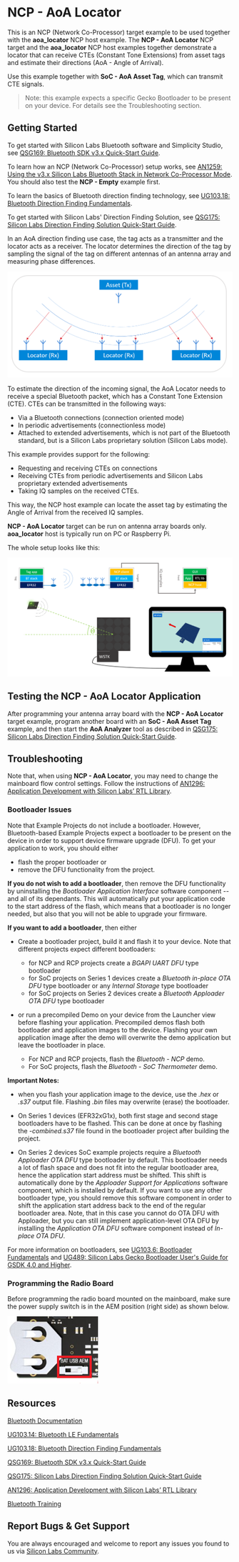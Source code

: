 # NCP - AoA Locator

This is an NCP (Network Co-Processor) target example to be used together with the **aoa_locator** NCP host example. The **NCP - AoA Locator** NCP target and the **aoa_locator** NCP host examples together demonstrate a locator that can receive CTEs  (Constant Tone Extensions) from asset tags and estimate their directions (AoA - Angle of Arrival).

Use this example together with **SoC - AoA Asset Tag**, which can transmit CTE signals.

> Note: this example expects a specific Gecko Bootloader to be present on your device. For details see the Troubleshooting section.

## Getting Started

To get started with Silicon Labs Bluetooth software and Simplicity Studio, see [QSG169: Bluetooth SDK v3.x Quick-Start Guide](https://www.silabs.com/documents/public/quick-start-guides/qsg169-bluetooth-sdk-v3x-quick-start-guide.pdf).

To learn how an NCP (Network Co-Processor) setup works, see [AN1259: Using the v3.x Silicon Labs Bluetooth Stack in Network Co-Processor Mode](https://www.silabs.com/documents/public/application-notes/an1259-bt-ncp-mode-sdk-v3x.pdf). You should also test the **NCP - Empty** example first.

To learn the basics of Bluetooth direction finding technology, see [UG103.18: Bluetooth Direction Finding Fundamentals](https://www.silabs.com/documents/public/user-guides/ug103-18-bluetooth-direction-finding-fundamentals.pdf).

To get started with Silicon Labs' Direction Finding Solution, see [QSG175: Silicon Labs Direction Finding Solution Quick-Start Guide](https://www.silabs.com/documents/public/quick-start-guides/qsg175-direction-finding-solution-quick-start-guide.pdf).

In an AoA direction finding use case, the tag acts as a transmitter and the locator acts as a receiver. The locator determines the direction of the tag by sampling the signal of the tag on different antennas of an antenna array and measuring phase differences.

![Locators determine the direction of the tag by sampling different antennas](image/readme_img1.png)

To estimate the direction of the incoming signal, the AoA Locator needs to receive a special Bluetooth packet, which has a Constant Tone Extension (CTE). CTEs can be transmitted in the following ways:

* Via a Bluetooth connections (connection oriented mode)
* In periodic advertisements (connectionless mode)
* Attached to extended advertisements, which is not part of the Bluetooth standard, but is a Silicon Labs proprietary solution (Silicon Labs mode).

This example provides support for the following:

* Requesting and receiving CTEs on connections
* Receiving CTEs from periodic advertisements and Silicon Labs proprietary extended advertisements
* Taking IQ samples on the received CTEs.

This way, the NCP host example can locate the asset tag by estimating the Angle of Arrival from the received IQ samples.

**NCP - AoA Locator** target can be run on antenna array boards only. **aoa_locator** host is typically run on PC or Raspberry Pi.

The whole setup looks like this:

![AoA measurement setup](image/readme_img2.png)

## Testing the NCP - AoA Locator Application

After programming your antenna array board with the **NCP - AoA Locator** target example, program another board with an **SoC - AoA Asset Tag** example, and then start the **AoA Analyzer** tool as described in [QSG175: Silicon Labs Direction Finding Solution Quick-Start Guide](https://www.silabs.com/documents/public/quick-start-guides/qsg175-direction-finding-solution-quick-start-guide.pdf).

## Troubleshooting

Note that, when using **NCP - AoA Locator**, you may need to change the mainboard flow control settings. Follow the instructions of [AN1296: Application Development with Silicon Labs’ RTL Library](https://www.silabs.com/documents/public/application-notes/an1296-application-development-with-rtl-library.pdf).

### Bootloader Issues

Note that Example Projects do not include a bootloader. However, Bluetooth-based Example Projects expect a bootloader to be present on the device in order to support device firmware upgrade (DFU). To get your application to work, you should either
- flash the proper bootloader or
- remove the DFU functionality from the project.

**If you do not wish to add a bootloader**, then remove the DFU functionality by uninstalling the *Bootloader Application Interface* software component -- and all of its dependants. This will automatically put your application code to the start address of the flash, which means that a bootloader is no longer needed, but also that you will not be able to upgrade your firmware.

**If you want to add a bootloader**, then either
- Create a bootloader project, build it and flash it to your device. Note that different projects expect different bootloaders:
  - for NCP and RCP projects create a *BGAPI UART DFU* type bootloader
  - for SoC projects on Series 1 devices create a *Bluetooth in-place OTA DFU* type bootloader or any *Internal Storage* type bootloader
  - for SoC projects on Series 2 devices create a *Bluetooth Apploader OTA DFU* type bootloader

- or run a precompiled Demo on your device from the Launcher view before flashing your application. Precompiled demos flash both bootloader and application images to the device. Flashing your own application image after the demo will overwrite the demo application but leave the bootloader in place.
  - For NCP and RCP projects, flash the *Bluetooth - NCP* demo.
  - For SoC projects, flash the *Bluetooth - SoC Thermometer* demo.

**Important Notes:**
- when you flash your application image to the device, use the *.hex* or *.s37* output file. Flashing *.bin* files may overwrite (erase) the bootloader.

- On Series 1 devices (EFR32xG1x), both first stage and second stage bootloaders have to be flashed. This can be done at once by flashing the *-combined.s37* file found in the bootloader project after building the project.

- On Series 2 devices SoC example projects require a *Bluetooth Apploader OTA DFU* type bootloader by default. This bootloader needs a lot of flash space and does not fit into the regular bootloader area, hence the application start address must be shifted. This shift is automatically done by the *Apploader Support for Applications* software component, which is installed by default. If you want to use any other bootloader type, you should remove this software component in order to shift the application start address back to the end of the regular bootloader area. Note, that in this case you cannot do OTA DFU with Apploader, but you can still implement application-level OTA DFU by installing the *Application OTA DFU* software component instead of *In-place OTA DFU*.

For more information on bootloaders, see [UG103.6: Bootloader Fundamentals](https://www.silabs.com/documents/public/user-guides/ug103-06-fundamentals-bootloading.pdf) and [UG489: Silicon Labs Gecko Bootloader User's Guide for GSDK 4.0 and Higher](https://cn.silabs.com/documents/public/user-guides/ug489-gecko-bootloader-user-guide-gsdk-4.pdf).


### Programming the Radio Board

Before programming the radio board mounted on the mainboard, make sure the power supply switch is in the AEM position (right side) as shown below.

![Radio board power supply switch](image/readme_img0.png)



## Resources

[Bluetooth Documentation](https://docs.silabs.com/bluetooth/latest/)

[UG103.14: Bluetooth LE Fundamentals](https://www.silabs.com/documents/public/user-guides/ug103-14-fundamentals-ble.pdf)

[UG103.18: Bluetooth Direction Finding Fundamentals](https://www.silabs.com/documents/public/user-guides/ug103-18-bluetooth-direction-finding-fundamentals.pdf)

[QSG169: Bluetooth SDK v3.x Quick-Start Guide](https://www.silabs.com/documents/public/quick-start-guides/qsg169-bluetooth-sdk-v3x-quick-start-guide.pdf)

[QSG175: Silicon Labs Direction Finding Solution Quick-Start Guide](https://www.silabs.com/documents/public/quick-start-guides/qsg175-direction-finding-solution-quick-start-guide.pdf)

[AN1296: Application Development with Silicon Labs’ RTL Library](https://www.silabs.com/documents/public/application-notes/an1296-application-development-with-rtl-library.pdf)

[Bluetooth Training](https://www.silabs.com/support/training/bluetooth)

## Report Bugs & Get Support

You are always encouraged and welcome to report any issues you found to us via [Silicon Labs Community](https://www.silabs.com/community).
